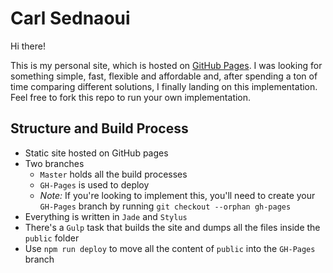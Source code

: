 Carl Sednaoui
=============

Hi there!

This is my personal site, which is hosted on [GitHub Pages](https://pages.github.com/). I was looking for something simple, fast, flexible and affordable and, after spending a ton of time comparing different solutions, I finally landing on this implementation. Feel free to fork this repo to run your own implementation.

## Structure and Build Process
- Static site hosted on GitHub pages
- Two branches
    - `Master` holds all the build processes
    - `GH-Pages` is used to deploy
    - _Note:_ If you're looking to implement this, you'll need to create your `GH-Pages` branch by running `git checkout --orphan gh-pages`
- Everything is written in `Jade` and `Stylus`
- There's a `Gulp` task that builds the site and dumps all the files inside the `public` folder
- Use `npm run deploy` to move all the content of `public` into the `GH-Pages` branch
